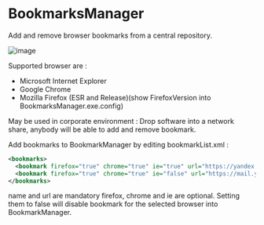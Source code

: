 # BookmarksManager

Add and remove browser bookmarks from a central repository.

![image](https://user-images.githubusercontent.com/17654421/63036080-a998c000-bebc-11e9-9e39-8323fc85f325.png)

Supported browser are :

- Microsoft Internet Explorer
- Google Chrome
- Mozilla Firefox (ESR and Release)(show FirefoxVersion into BookmarksManager.exe.config)

May be used in corporate environment : Drop software into a network share, anybody will be able to add and remove bookmark.

Add bookmarks to BookmarkManager by editing bookmarkList.xml :

```xml
<bookmarks>
  <bookmark firefox="true" chrome="true" ie="true" url="https://yandex.com" name="Yandex"/>
  <bookmark firefox="true" chrome="true" ie="false" url="https://mail.yandex.ru" name="Yandex.Mail"/>
</bookmarks>
```

name and url are mandatory
firefox, chrome and ie are optional. Setting them to false will disable bookmark for the selected browser into BookmarkManager.
